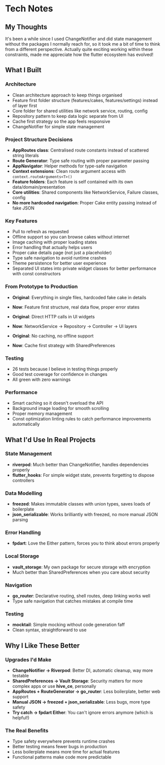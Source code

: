 # Tech Notes

## My Thoughts
It's been a while since I used ChangeNotifier and did state management without the packages I normally reach for, so it took me a bit of time to think from a different perspective. Actually quite exciting working within these constraints, made me appreciate how the flutter ecosystem has evolved!

## What I Built

### Architecture
- Clean architecture approach to keep things organised
- Feature first folder structure (features/cakes, features/settings) instead of layer first
- Core folder for shared utilities like network service, routing, config
- Repository pattern to keep data logic separate from UI
- Cache first strategy so the app feels responsive
- ChangeNotifier for simple state management

### Project Structure Decisions
- **AppRoutes class**: Centralised route constants instead of scattered string literals
- **Route Generator**: Type safe routing with proper parameter passing
- **AppNavigator**: Helper methods for type-safe navigation
- **Context extensions**: Clean route argument access with `context.routeArguments<T>()`
- **Feature folders**: Each feature is self contained with its own data/domain/presentation
- **Core utilities**: Shared components like NetworkService, Failure classes, config
- **No more hardcoded navigation**: Proper Cake entity passing instead of fake JSON

### Key Features
- Pull to refresh as requested
- Offline support so you can browse cakes without internet
- Image caching with proper loading states
- Error handling that actually helps users
- Proper cake details page (not just a placeholder)
- Type safe navigation to avoid runtime crashes
- Theme persistence for better user experience
- Separated UI states into private widget classes for better performance with const constructors

### From Prototype to Production
- **Original**: Everything in single files, hardcoded fake cake in details
- **Now**: Feature first structure, real data flow, proper error states

- **Original**: Direct HTTP calls in UI widgets
- **Now**: NetworkService → Repository → Controller → UI layers

- **Original**: No caching, no offline support
- **Now**: Cache first strategy with SharedPreferences

### Testing
- 26 tests because I believe in testing things properly
- Good test coverage for confidence in changes
- All green with zero warnings

### Performance
- Smart caching so it doesn't overload the API
- Background image loading for smooth scrolling
- Proper memory management
- Const optimization linting rules to catch performance improvements automatically

## What I'd Use In Real Projects

### State Management
- **riverpod**: Much better than ChangeNotifier, handles dependencies properly
- **flutter_hooks**: For simple widget state, prevents forgetting to dispose controllers

### Data Modelling
- **freezed**: Makes immutable classes with union types, saves loads of boilerplate
- **json_serializable**: Works brilliantly with freezed, no more manual JSON parsing

### Error Handling
- **fpdart**: Love the Either pattern, forces you to think about errors properly

### Local Storage
- **vault_storage**: My own package for secure storage with encryption
- Much better than SharedPreferences when you care about security

### Navigation
- **go_router**: Declarative routing, shell routes, deep linking works well
- Type safe navigation that catches mistakes at compile time

### Testing
- **mocktail**: Simple mocking without code generation faff
- Clean syntax, straightforward to use

## Why I Like These Better

### Upgrades I'd Make
- **ChangeNotifier → Riverpod**: Better DI, automatic cleanup, way more testable
- **SharedPreferences → Vault Storage**: Security matters for more complex apps or use **hive_ce**, personally
- **AppRoutes + RouteGenerator → go_router**: Less boilerplate, better web support
- **Manual JSON → freezed + json_serializable**: Less bugs, more type safety
- **Try catch → fpdart Either**: You can't ignore errors anymore (which is helpful!)

### The Real Benefits
- Type safety everywhere prevents runtime crashes
- Better testing means fewer bugs in production
- Less boilerplate means more time for actual features
- Functional patterns make code more predictable
